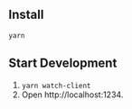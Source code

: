 ## Install
```
yarn
```

## Start Development

1. `yarn watch-client`
1. Open http://localhost:1234.

